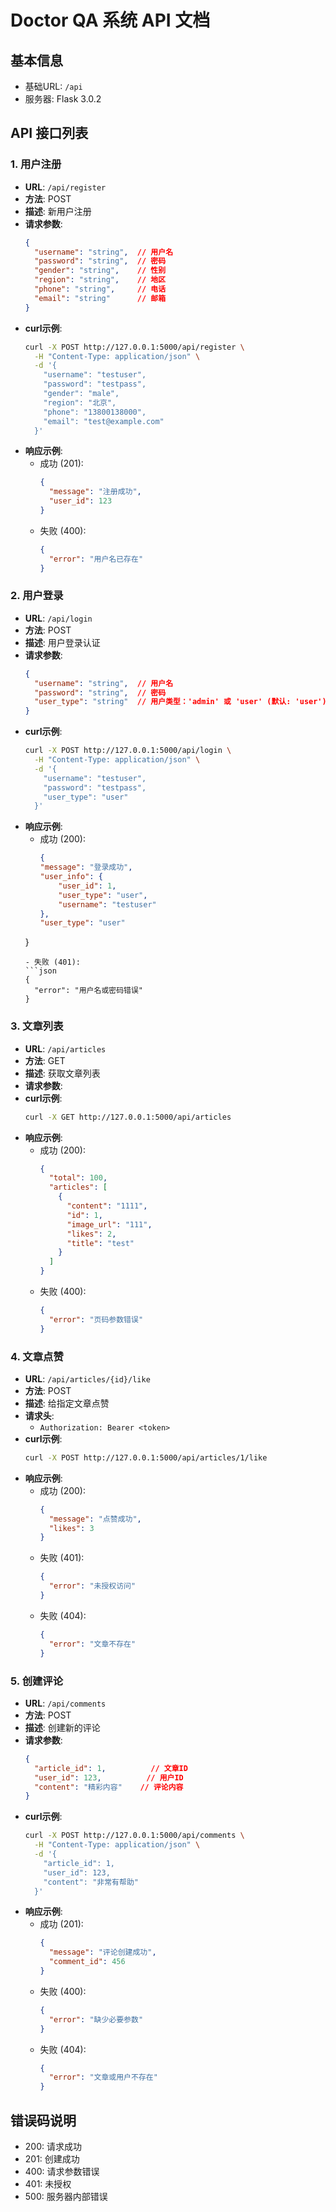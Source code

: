 # Doctor QA 系统 API 文档

## 基本信息

- 基础URL: `/api`
- 服务器: Flask 3.0.2

## API 接口列表

### 1. 用户注册

- **URL**: `/api/register`
- **方法**: POST
- **描述**: 新用户注册
- **请求参数**:
  ```json
  {
    "username": "string",  // 用户名
    "password": "string",  // 密码
    "gender": "string",    // 性别
    "region": "string",    // 地区
    "phone": "string",     // 电话
    "email": "string"      // 邮箱
  }
  ```
- **curl示例**:
  ```bash
  curl -X POST http://127.0.0.1:5000/api/register \
    -H "Content-Type: application/json" \
    -d '{
      "username": "testuser",
      "password": "testpass",
      "gender": "male",
      "region": "北京",
      "phone": "13800138000",
      "email": "test@example.com"
    }'
  ```
- **响应示例**:
  - 成功 (201):
    ```json
    {
      "message": "注册成功",
      "user_id": 123
    }
    ```
  - 失败 (400):
    ```json
    {
      "error": "用户名已存在"
    }
    ```

### 2. 用户登录

- **URL**: `/api/login`
- **方法**: POST
- **描述**: 用户登录认证
- **请求参数**:
  ```json
  {
    "username": "string",  // 用户名
    "password": "string",  // 密码
    "user_type": "string"  // 用户类型：'admin' 或 'user' (默认: 'user')
  }
  ```
- **curl示例**:
  ```bash
  curl -X POST http://127.0.0.1:5000/api/login \
    -H "Content-Type: application/json" \
    -d '{
      "username": "testuser",
      "password": "testpass",
      "user_type": "user"
    }'
  ```
- **响应示例**:
  - 成功 (200):
    ```json
    {
    "message": "登录成功",
    "user_info": {
        "user_id": 1,
        "user_type": "user",
        "username": "testuser"
    },
    "user_type": "user"
  }
    ```
  - 失败 (401):
    ```json
    {
      "error": "用户名或密码错误"
    }
    ```

### 3. 文章列表

- **URL**: `/api/articles`
- **方法**: GET
- **描述**: 获取文章列表
- **请求参数**:
- **curl示例**:
  ```bash
  curl -X GET http://127.0.0.1:5000/api/articles
  ```
- **响应示例**:
  - 成功 (200):
    ```json
    {
      "total": 100,
      "articles": [
        {
          "content": "1111",
          "id": 1,
          "image_url": "111",
          "likes": 2,
          "title": "test"
        }
      ]
    }
    ```
  - 失败 (400):
    ```json
    {
      "error": "页码参数错误"
    }
    ```

### 4. 文章点赞

- **URL**: `/api/articles/{id}/like`
- **方法**: POST
- **描述**: 给指定文章点赞
- **请求头**:
  - `Authorization: Bearer <token>`
- **curl示例**:
  ```bash
  curl -X POST http://127.0.0.1:5000/api/articles/1/like
  ```
- **响应示例**:
  - 成功 (200):
    ```json
    {
      "message": "点赞成功",
      "likes": 3
    }
    ```
  - 失败 (401):
    ```json
    {
      "error": "未授权访问"
    }
    ```
  - 失败 (404):
    ```json
    {
      "error": "文章不存在"
    }
    ```

### 5. 创建评论

- **URL**: `/api/comments`
- **方法**: POST
- **描述**: 创建新的评论
- **请求参数**:
  ```json
  {
    "article_id": 1,          // 文章ID
    "user_id": 123,          // 用户ID
    "content": "精彩内容"    // 评论内容
  }
  ```
- **curl示例**:
  ```bash
  curl -X POST http://127.0.0.1:5000/api/comments \
    -H "Content-Type: application/json" \
    -d '{
      "article_id": 1,
      "user_id": 123,
      "content": "非常有帮助"
    }'
  ```
- **响应示例**:
  - 成功 (201):
    ```json
    {
      "message": "评论创建成功",
      "comment_id": 456
    }
    ```
  - 失败 (400):
    ```json
    {
      "error": "缺少必要参数"
    }
    ```
  - 失败 (404):
    ```json
    {
      "error": "文章或用户不存在"
    }
    ```

## 错误码说明

- 200: 请求成功
- 201: 创建成功
- 400: 请求参数错误
- 401: 未授权
- 500: 服务器内部错误
